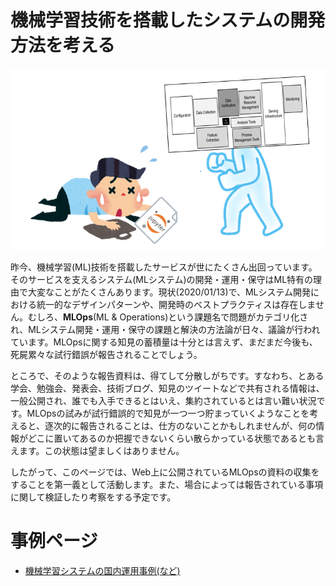 # 機械学習技術を搭載したシステムの開発方法を考える

![](data/overwhelmed_by_ml_debt.PNG "")

昨今、機械学習(ML)技術を搭載したサービスが世にたくさん出回っています。そのサービスを支えるシステム(MLシステム)の開発・運用・保守はML特有の理由で大変なことがたくさんあります。現状(2020/01/13)で、MLシステム開発における統一的なデザインパターンや、開発時のベストプラクティスは存在しません。むしろ、**MLOps**(ML & Operations)という課題名で問題がカテゴリ化され、MLシステム開発・運用・保守の課題と解決の方法論が日々、議論が行われています。MLOpsに関する知見の蓄積量は十分とは言えず、まだまだ今後も、死屍累々な試行錯誤が報告されることでしょう。

ところで、そのような報告資料は、得てして分散しがちです。すなわち、とある学会、勉強会、発表会、技術ブログ、知見のツイートなどで共有される情報は、一般公開され、誰でも入手できるとはいえ、集約されているとは言い難い状況です。MLOpsの試みが試行錯誤的で知見が一つ一つ貯まっていくようなことを考えると、逐次的に報告されることは、仕方のないことかもしれませんが、何の情報がどこに置いてあるのか把握できないくらい散らかっている状態であるとも言えます。この状態は望ましくはありません。

したがって、このページでは、Web上に公開されているMLOpsの資料の収集をすることを第一義として活動します。また、場合によっては報告されている事項に関して検証したり考察をする予定です。


# 事例ページ
- [機械学習システムの国内運用事例(など)](domestic_example.html)